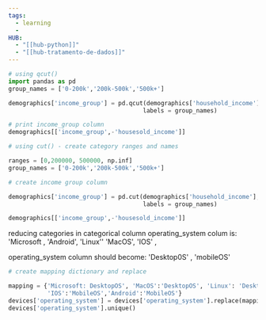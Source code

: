 ```yaml
---
tags:
  - learning
  - 
HUB:
  - "[[hub-python]]"
  - "[[hub-tratamento-de-dados]]"
---
```



```python
# using qcut()
import pandas as pd
group_names = ['0-200k','200k-500k','500k+']

demographics['income_group'] = pd.qcut(demographics['household_income'], q =3,
									  labels = group_names)

# print income_group column
demographics[['income_group',-'housesold_income']]
```

```python
# using cut() - create category ranges and names

ranges = [0,200000, 500000, np.inf]
group_names = ['0-200k','200k-500k','500k+']

# create income group column

demographics['income_group'] = pd.cut(demographics['household_income'], bins =ranges,
									  labels = group_names)

demographics[['income_group',-'housesold_income']]
```

reducing categories in categorical column
operating_system colum is: 'Microsoft , 'Android', 'Linux'' 'MacOS', 'IOS' ,

operating_system column should become: 'Desktop0S' , 'mobileOS'

```python
# create mapping dictionary and replace

mapping = {'Microsoft: DesktopOS', 'MacOS':'DesktopOS', 'Linux': 'DesktopOS',
		   'IOS':'MobileOS','Android':'MobileOS'}
devices['operating_system'] = devices['operating_system'].replace(mapping)
devices['operating_system'].unique()
```
